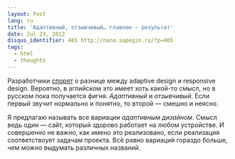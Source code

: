 ```yaml
---
layout: Post
lang: ru
title: 'Адаптивный, отзывчивый… главное — результат'
date: Jul 23, 2012
disqus_identifier: 465 http://nano.sapegin.ru/?p=465
tags:
  - html
  - thoughts
---
```


Разработчики [спорят](http://habrahabr.ru/post/148224/) о разнице между adaptive design и responsive design. Вероятно, в аглийском это имеет хоть какой-то смысл, но в русском пока получается фигня. *Адаптивный* и *отзывчивый*. Если первый звучит нормально и понятно, то второй — смешно и неясно.

Я предлагаю называть все вариации *адаптивным дизайном*. Смысл ведь один — сайт, который здорово работает на любом устройстве. И совершенно не важно, как имено это реализовано, если реализация соответствоует задачам проекта. Всё равно вариаций гораздо больше, чем можно выдумать различных названий.
